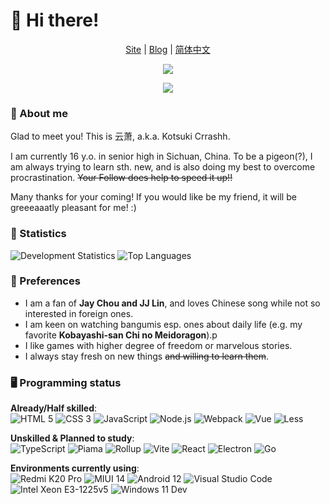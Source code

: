 # 👋 Hi there!
  
<p align="center">
   <a href="https://crrashh.com">Site</a> | 
   <a href="https://blog.crrashh.com">Blog</a> | 
   <a href="./README.zh.md">简体中文</a>
</p>
<p align="center">
   <img src="https://komarev.com/ghpvc/?username=crrashh1542&label=Profile%20views&color=0e75b6&style=flat&color=green&logo=github">
</p>
<p align="center">
   <img src="https://github-readme-streak-stats.herokuapp.com/?user=crrashh1542">
</p>
  
### 🌱 About me
Glad to meet you! This is 云萧, a.k.a. Kotsuki Crrashh.  

I am currently 16 y.o. in senior high in Sichuan, China. To be a pigeon(?), I am always trying to learn sth. new, and is also doing my best to overcome procrastination. ~~Your Follow does help to speed it up!!~~  

Many thanks for your coming! If you would like be my friend, it will be greeeaaatly pleasant for me! :)

### 🔢 Statistics
![Development Statistics](https://github-readme-stats.vercel.app/api?username=crrashh1542&show_icons=true&theme=dracula)
![Top Languages](https://github-readme-stats.vercel.app/api/top-langs/?username=crrashh1542&layout=compact)

### 👀 Preferences
  - I am a fan of **Jay Chou and JJ Lin**, and loves Chinese song while not so interested in foreign ones.
  - I am keen on watching bangumis esp. ones about daily life (e.g. my favorite **Kobayashi-san Chi no Meidoragon**).p
  - I like games with higher degree of freedom or marvelous stories.
  - I always stay fresh on new things ~~and willing to learn them~~.
    
### 🖥️ Programming status
**Already/Half skilled**:  
![HTML 5](https://img.shields.io/badge/-HTML5-e45127?style=flat-square&logo=html5&logoColor=white)
![CSS 3](https://img.shields.io/badge/-CSS3-339bd4?style=flat-square&logo=css3&logoColor=white)
![JavaScript](https://img.shields.io/badge/-JavaScript-f7df1e?style=flat-square&logo=javascript&logoColor=white)
![Node.js](https://img.shields.io/badge/-NodeJS-339933?style=flat-square&logo=node.js&logoColor=white)
![Webpack](https://img.shields.io/badge/-Webpack-8dd6f9?style=flat-square&logo=webpack&logoColor=white)
![Vue](https://img.shields.io/badge/-Vue-4fc08d?style=flat-square&logo=vue.js&logoColor=white)
![Less](https://img.shields.io/badge/-Less-1d365d?style=flat-square&logo=less&logoColor=white)
  
**Unskilled & Planned to study**:  
![TypeScript](https://img.shields.io/badge/-TypeScript-3178c6?style=flat-square&logo=typescript&logoColor=white)
![Piama](https://img.shields.io/badge/-Piama-4fc08d?style=flat-square&logo=vue.js&logoColor=white)
![Rollup](https://img.shields.io/badge/-Rollup-ff3334?style=flat-square&logo=rollup.js&logoColor=white)
![Vite](https://img.shields.io/badge/-Vite-646cff?style=flat-square&logo=vite&logoColor=white)
![React](https://img.shields.io/badge/-React-61dafb?style=flat-square&logo=react&logoColor=white)
![Electron](https://img.shields.io/badge/-Electron-2f3242?style=flat-square&logo=electron&logoColor=white)
![Go](https://img.shields.io/badge/-Go-73cddd?style=flat-square&logo=go&logoColor=white)

**Environments currently using**:  
![Redmi K20 Pro](https://img.shields.io/badge/Redmi%20K20%20Pro-ec6617?style=flat-square&logo=xiaomi&logoColor=ffffff)
![MIUI 14](https://img.shields.io/badge/MIUI%2014-ec6617?style=flat-square&logo=xiaomi&logoColor=ffffff)
![Android 12](https://img.shields.io/badge/Android%2012-3ddc84?style=flat-square&logo=android&logoColor=ffffff)
![Visual Studio Code](https://img.shields.io/badge/Visual%20Studio%20Code-23a9f1?style=flat-square&logo=visualstudiocode&logoColor=ffffff)
![Intel Xeon E3-1225v5](https://img.shields.io/badge/Intel%20Xeon%20E3%201225v5-00c7fd?style=flat-square&logo=intel&logoColor=ffffff)
![Windows 11 Dev](https://img.shields.io/badge/Windows%2011%20Dev-0e7fcf?style=flat-square&logo=windows&logoColor=ffffff)
